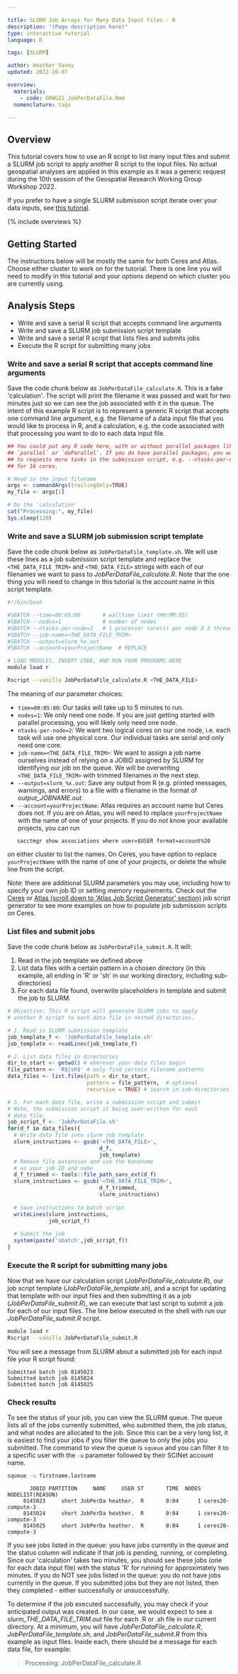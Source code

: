 ```yaml
---

title: SLURM Job Arrays for Many Data Input Files - R
description: "(Page description here)"
type: interactive tutorial
language: R

tags: [SLURM]

author: Heather Savoy
updated: 2022-10-07 

overview:
  materials:
    - code: GRWG22_JobPerDataFile.Rmd
  nomenclature: tags

---
```




## Overview

This tutorial covers how to use an R script to list many input files and submit
a SLURM job script to apply another R script to the input files. No actual 
geospatial analyses are applied in this example as it was a generic request
during the 10th session of the Geospatial Research Working Group Workshop 2022. 

If you prefer to have a single SLURM submission script iterate over your data 
inputs, see [this tutorial](https://geospatial.101workbook.org/ExampleGeoWorkflows/GRWG22_ZonalStats_wSLURM_R).

{% include overviews %}

## Getting Started

The instructions below will be mostly the same for both Ceres and Atlas. Choose
either cluster to work on for the tutorial. There is one line you will need to
modify in this tutorial and your options depend on which cluster you are currently
using.

## Analysis Steps

* Write and save a serial R script that accepts command line arguments 
* Write and save a SLURM job submission script template
* Write and save a serial R script that lists files and submits jobs
* Execute the R script for submitting many jobs

<div class="process-list" markdown='1'>  

### Write and save a serial R script that accepts command line arguments

Save the code chunk below as `JobPerDataFile_calculate.R`. This is a fake 
'calculation'. The script will print the filename it was passed and wait for two 
minutes just so we can see the job associated with it in the queue. The intent
of this example R script is to represent a generic R script that accepts one
command line argument, e.g. the filename of a data input file that you would
like to process in R, and a calculation, e.g. the code associated with that 
processing you want to do to each data input file.

```r
## You could put any R code here, with or without parallel packages like 
## `parallel` or `doParallel`. If you do have parallel packages, you would need 
## to requests more tasks in the submission script, e.g. --ntasks-per-node=16
## for 16 cores.

# Read in the input filename
args <- commandArgs(trailingOnly=TRUE)
my_file <- args[1]

# Do the 'calculation'
cat("Processing:", my_file)
Sys.sleep(120)
```

 

### Write and save a SLURM job submission script template

Save the code chunk below as `JobPerDataFile_template.sh`. We will use these 
lines as a job submission script template and replace the `<THE_DATA_FILE_TRIM>` 
and `<THE_DATA_FILE>` strings with each of our filenames we want to pass to 
*JobPerDataFile_calculate.R*. Note that the one thing you will need to change in
this tutorial is the account name in this script template.

```bash
#!/bin/bash

#SBATCH --time=00:05:00       # walltime limit (HH:MM:SS)
#SBATCH --nodes=1             # number of nodes
#SBATCH --ntasks-per-node=2   # 1 processor core(s) per node X 2 threads per core
#SBATCH --job-name=<THE_DATA_FILE_TRIM>
#SBATCH --output=slurm_%x.out
#SBATCH --account=yourProjectName  # REPLACE

# LOAD MODULES, INSERT CODE, AND RUN YOUR PROGRAMS HERE
module load r

Rscript --vanilla JobPerDataFile_calculate.R <THE_DATA_FILE>

```

The meaning of our parameter choices:

* `time=00:05:00`: Our tasks will take up to 5 minutes to run. 
* `nodes=1`: We only need one node. If you are just getting started with parallel
processing, you will likely only need one node. 
* `ntasks-per-node=2`: We want two logical cores on our one node, i.e. each task
will use one physical core. Our individual tasks are serial and only need one core. 
* `job-name=<THE_DATA_FILE_TRIM>`: We want to assign a job name ourselves instead
of relying on a JOBID assigned by SLURM for identifying our job on the queue. We will
be overwriting `<THE_DATA_FILE_TRIM>` with trimmed filenames in the next step.
* `--output=slurm_%x.out`: Save any output from R (e.g. printed messages,
warnings, and errors) to a file with a filename in the format of 
*output_JOBNAME.out*.
* `--account=yourProjectName`: Atlas requires an account name but Ceres does not. 
If you are on Atlas, you will need to replace `yourProjectName` with the name of
one of your projects. If you do not know your available projects, you can
run
```
   sacctmgr show associations where user=$USER format=account%20
```
on either cluster to list the names. On Ceres, you have option to replace 
`yourProjectName` with the name of one of your projects, or delete the whole 
line from the script.

Note: there are additional SLURM parameters you may use, including how to specify
your own job ID or setting memory requirements. Check out the 
[Ceres](https://scinet.usda.gov/support/ceres-job-script) or 
[Atlas (scroll down to 'Atlas Job Script Generator' section)](https://www.hpc.msstate.edu/computing/atlas/)
job script generator to see more examples on how to populate job submission scripts on Ceres.

 

### List files and submit jobs

Save the code chunk below as `JobPerDataFile_submit.R`. It will: 

1. Read in the job template we defined above
2. List data files with a certain pattern in a chosen directory (in this example,
all ending in 'R' or 'sh' in our working directory, including sub-directories)
3. For each data file found, overwrite placeholders in template and submit the
job to SLURM.

```r
# Objective: This R script will generate SLURM jobs to apply
# another R script to each data file in nested directories. 

# 1. Read in SLURM submission template
job_template_f <- 'JobPerDataFile_template.sh'
job_template <- readLines(job_template_f)

# 2. List data files in directories
dir_to_start <- getwd() # wherever your data files begin
file_pattern <- 'R$|sh$' # only find certain filename patterns
data_files <- list.files(path = dir_to_start, 
                         pattern = file_pattern,  # optional
                         recursive = TRUE) # search in sub-directories

# 3. For each data file, write a submission script and submit
# Note, the submission script it being over-written for each
# data file. 
job_script_f <- 'JobPerDataFile.sh'
for(d_f in data_files){
  # Write data file into slurm job template
  slurm_instructions <- gsub('<THE_DATA_FILE>',
                             d_f, 
                             job_template)
  # Remove file extension and use the basename
  # as your job ID and name
  d_f_trimmed <- tools::file_path_sans_ext(d_f)
  slurm_instructions <- gsub('<THE_DATA_FILE_TRIM>',
                             d_f_trimmed, 
                             slurm_instructions)
  
  # Save instructions to batch script
  writeLines(slurm_instructions,
             job_script_f)
  
  # Submit the job
  system(paste('sbatch',job_script_f))
}

```

 

### Execute the R script for submitting many jobs

Now that we have our calculation script (*JobPerDataFile_calculate.R*), our job
script template (*JobPerDataFile_template.sh*), and a script for updating that template
with our input files and then submitting it as a job (*JobPerDataFile_submit.R*), we
can execute that last script to submit a job for each of our input files. The
line below executed in the shell with run our *JobPerDataFile_submit.R* script. 


```bash
module load r
Rscript --vanilla JobPerDataFile_submit.R
```

You will see a message from SLURM about a submitted job for each input file your 
R script found:
```
Submitted batch job 8145023
Submitted batch job 8145024
Submitted batch job 8145025
```

 

### Check results

To see the status of your job, you can view the SLURM queue. The queue lists all
of the jobs currently submitted, who submitted them, the job status, and what
nodes are allocated to the job. Since this can be a very long list, it is easiest
to find your jobs if you filter the queue to only the jobs you submitted. The 
command to view the queue is `squeue` and you can filter it to a specific user
with the `-u` parameter followed by their SCINet account name.

```bash
squeue -u firstname.lastname
```

```
       JOBID PARTITION     NAME     USER ST       TIME  NODES NODELIST(REASON)
     8145023     short JobPerDa heather.  R       0:04      1 ceres20-compute-3
     8145024     short JobPerDa heather.  R       0:04      1 ceres20-compute-3
     8145025     short JobPerDa heather.  R       0:04      1 ceres20-compute-3
```

If you see jobs listed in the queue: you have jobs currently in the queue and the 
status column will indicate if that job is pending, running, or completing. Since 
our 'calculation' takes two minutes, you should see these jobs (one for each 
data input file) with the status 'R' for running for approximately two minutes.
If you do NOT see jobs listed in the queue: you do not have jobs currently in the
queue. If you submitted jobs but they are not listed, then they completed - either
successfully or unsuccessfully. 


To determine if the job executed successfully, 
you may check if your anticipated output was created. In our case, we would expect
to see a *slurm_THE_DATA_FILE_TRIM.out* file for each .R or .sh file in our 
current directory. At a minimum, you will have *JobPerDataFile_calculate.R*,
*JobPerDataFile_template.sh*, and *JobPerDataFile_submit.R* from this example as input files.
Inside each, there should be a message for each data file, for example:

> Processing: JobPerDataFile_calculate.R

</div>